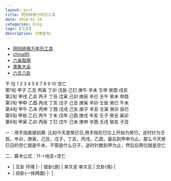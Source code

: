 ```yaml
---
layout: post
title: 阴阳转换万年历工具
date: 2018-01-18
categories: blog
tags: [工具]
description: 文章金句。
---
```


- [阴阳转换万年历工具](http://qq.ip138.com/day/)
- [china95](http://www.china95.com/paipan/liuyao/index.asp)
- [六亲取用](https://wenku.baidu.com/view/257b26317cd184254b3535ae.html)
- [类象大全](https://wenku.baidu.com/view/8314bd8049649b6648d747e4.html)
- [六爻八卦](https://baike.baidu.com/item/%E5%85%AD%E7%88%BB/4836780?fr=aladdin)


干 位 1 2 3 4 5 6 7 8 9 10 空亡 <br>
第1旬 甲子 乙丑 丙寅 丁卯 戊辰 己巳 庚午 辛未 壬申 癸酉 戌亥 <br>
第2旬 甲戌 乙亥 丙子 丁丑 戊寅 己卯 庚辰 辛巳 壬午 癸未 申酉 <br>
第3旬 甲申 乙酉 丙戌 丁亥 戊子 己丑 庚寅 辛卯 壬辰 癸巳 午未 <br>
第4旬 甲午 乙未 丙申 丁酉 戊戌 己亥 庚子 辛丑 壬寅 癸卯 辰巳 <br>
第5旬 甲辰 乙巳 丙午 丁未 戊申 己酉 庚戌 辛亥 壬子 癸丑 寅卯 <br>
第6旬 甲寅 乙卯 丙辰 丁巳 戊午 己未 庚申 辛酉 壬戌 癸亥 子丑<br>


一：用手指直接掐算: 比如今天是癸巳日,用手指在巳位上开始为癸巳，逆时针为壬辰，辛卯，庚寅，己丑，戊子，丁亥，丙戌，乙酉，最后到甲申为止。那么今天癸巳日的空亡就是午未，不管是什么日子，逆时针数到甲为止，然后后两位就是空亡


二、算术公式：11-+地支=空亡



- | 互卦 环境 |- |
错卦(源) | 单爻变 单爻互 | 交卦(惕) |
- | 综卦(一体两面) |- |
